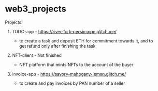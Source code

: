 # web3_projects

Projects:

1. TODO-app - https://river-fork-persimmon.glitch.me/
	- to create a task and deposit ETH for commitment towards it, and to get refund only after finishing the task

2. NFT-client - Not finished
	- NFT platform that mints NFTs to the account of the buyer

3. Invoice-app - https://savory-mahogany-lemon.glitch.me/
	 - to create and pay invoices by PAN number of a seller